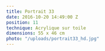 ```yaml
---
title: Portrait 33
date: 2016-10-20 14:49:00 Z
position: 11
technique: Acrylique sur toile
dimensions: 55 x 46 cm
photo: "/uploads/portrait33_hd.jpg"
---
```


